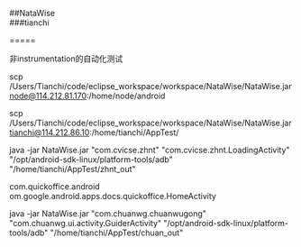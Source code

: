 ##NataWise  
###tianchi  

=====   

非instrumentation的自动化测试


scp /Users/Tianchi/code/eclipse_workspace/workspace/NataWise/NataWise.jar  node@114.212.81.170:/home/node/android

scp /Users/Tianchi/code/eclipse_workspace/workspace/NataWise/NataWise.jar  tianchi@114.212.86.10:/home/tianchi/AppTest/

java -jar NataWise.jar "com.cvicse.zhnt" "com.cvicse.zhnt.LoadingActivity" "/opt/android-sdk-linux/platform-tools/adb" "/home/tianchi/AppTest/zhnt_out"

com.quickoffice.android
om.google.android.apps.docs.quickoffice.HomeActivity

java -jar NataWise.jar "com.chuanwg.chuanwugong" "com.chuanwg.ui.activity.GuiderActivity" "/opt/android-sdk-linux/platform-tools/adb" "/home/tianchi/AppTest/chuan_out"	
